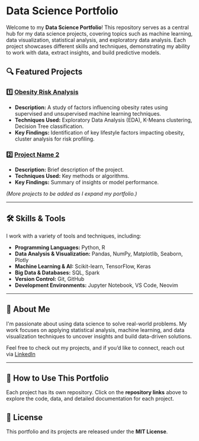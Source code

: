 # Data Science Portfolio

Welcome to my **Data Science Portfolio**! This repository serves as a central hub for my data science projects, covering topics such as machine learning, data visualization, statistical analysis, and exploratory data analysis. Each project showcases different skills and techniques, demonstrating my ability to work with data, extract insights, and build predictive models.

## 🔍 Featured Projects

### 1️⃣ [Obesity Risk Analysis](https://github.com/joe-butler-23/data-science/tree/main/Obesity-in-Latin-America)
- **Description:** A study of factors influencing obesity rates using supervised and unsupervised machine learning techniques.
- **Techniques Used:** Exploratory Data Analysis (EDA), K-Means clustering, Decision Tree classification.
- **Key Findings:** Identification of key lifestyle factors impacting obesity, cluster analysis for risk profiling.

### 2️⃣ [Project Name 2](https://github.com/yourusername/another-project)
- **Description:** Brief description of the project.
- **Techniques Used:** Key methods or algorithms.
- **Key Findings:** Summary of insights or model performance.

*(More projects to be added as I expand my portfolio.)*

---

## 🛠 Skills & Tools
I work with a variety of tools and techniques, including:

- **Programming Languages:** Python, R
- **Data Analysis & Visualization:** Pandas, NumPy, Matplotlib, Seaborn, Plotly
- **Machine Learning & AI:** Scikit-learn, TensorFlow, Keras
- **Big Data & Databases:** SQL, Spark
- **Version Control:** Git, GitHub
- **Development Environments:** Jupyter Notebook, VS Code, Neovim

---

## 📌 About Me
I'm passionate about using data science to solve real-world problems. My work focuses on applying statistical analysis, machine learning, and data visualization techniques to uncover insights and build data-driven solutions.

Feel free to check out my projects, and if you’d like to connect, reach out via [LinkedIn](https://www.linkedin.com/in/joerbutler/)

---

## 🚀 How to Use This Portfolio
Each project has its own repository. Click on the **repository links** above to explore the code, data, and detailed documentation for each project.


## 📜 License
This portfolio and its projects are released under the **MIT License**.
